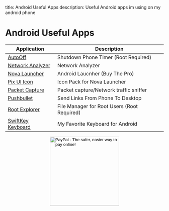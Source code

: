 title: Android Useful Apps
description: Useful Android apps im using on my android phone

# Android Useful Apps

| Application                                                                                     | Description                                 |
| ----------------------------------------------------------------------------------------------- | ------------------------------------------- |
| [AutoOff](https://play.google.com/store/apps/details?id=de.jonathansautter.autooff)             | Shutdown Phone Timer (Root Required)        |
| [Network Analyzer](https://play.google.com/store/apps/details?id=net.techet.netanalyzerlite.an) | Network Analyzer                            |
| [Nova Launcher](https://play.google.com/store/apps/details?id=com.teslacoilsw.launcher&hl=en)   | Android Laucnher (Buy The Pro)              |
| [Pix UI Icon](https://play.google.com/store/apps/details?id=com.themezilla.pixelui)             | Icon Pack for Nova Launcher                 |
| [Packet Capture](https://play.google.com/store/apps/details?id=app.greyshirts.sslcapture)       | Packet capture/Network traffic sniffer      |
| [Pushbullet](https://play.google.com/store/apps/details?id=com.pushbullet.android)              | Send Links From Phone To Desktop            |
| [Root Explorer](https://play.google.com/store/apps/details?id=com.speedsoftware.rootexplorer)   | File Manager for Root Users (Root Required) |
| [SwiftKey Keyboard](https://play.google.com/store/apps/details?id=com.touchtype.swiftkey)       | My Favorite Keyboard for Android            |

<!-- Donation Button -->
<form action="https://www.paypal.com/cgi-bin/webscr" method="post" target="_top" align="center"><input type="hidden" name="cmd" value="_s-xclick"><input type="hidden" name="hosted_button_id" value="Q94AU5RUD4X6A"><input type="image" src="https://raw.githubusercontent.com/fire1ce/3os.org/gh-pages/assets/images/beerDonation.png" width="220px" border="0" name="submit" alt="PayPal - The safer, easier way to pay online!"><img alt="" border="0" src="https://www.paypalobjects.com/en_US/i/scr/pixel.gif" width="1" height="1"></form>
<!-- Donation Button -->